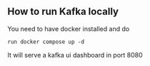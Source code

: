 ## How to run Kafka locally

You need to have docker installed and do

```
run docker compose up -d
```

It will serve a kafka ui dashboard in port 8080